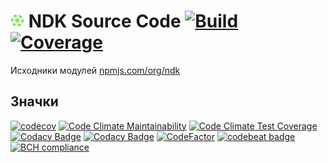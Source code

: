 # [![LOGO][logo22]][home_org] NDK Source Code [![Build][ts_badge]][ts_home] [![Coverage][coveralls_badge]][coveralls_home]

Исходники модулей [npmjs.com/org/ndk](https://www.npmjs.com/org/ndk)

## Значки

[![codecov][ccov_badge]][ccov_home]
[![Code Climate Maintainability][cc_badge]][cc_home]
[![Code Climate Test Coverage][cc_cove_badge]][cc_home]
[![Codacy Badge][codacy_badge]][codacy_home]
[![Codacy Badge][codacy_cove_badge]][codacy_home]
[![CodeFactor][cf_badge]][cf_home]
[![codebeat badge][codebeat_badge]][codebeat_home]
[![BCH compliance][bch_badge]][bch_home]

[logo_source]: https://www.tinygraphs.com/labs/isogrids/hexa16/igor?theme=frogideas&numcolors=4&size=48&fmt=svg

[logo22]: ./source/logo/logo22.png

[home_org]: https://github.com/nd-toolkit

[ts_badge]: https://travis-ci.com/nd-toolkit/source-code.svg?branch=master

[ts_home]: https://travis-ci.com/nd-toolkit/source-code

[coveralls_badge]: https://coveralls.io/repos/github/nd-toolkit/source-code/badge.svg?branch=master

[coveralls_home]: https://coveralls.io/github/nd-toolkit/source-code?branch=master

[ccov_badge]: https://codecov.io/gh/nd-toolkit/source-code/branch/master/graph/badge.svg

[ccov_home]: https://codecov.io/gh/nd-toolkit/source-code

[codacy_badge]: https://api.codacy.com/project/badge/Grade/1721e518be7244ecb10f1558ae973c93

[codacy_home]: https://app.codacy.com/app/nd-toolkit/source-code

[codacy_cove_badge]: https://api.codacy.com/project/badge/Coverage/1721e518be7244ecb10f1558ae973c93

[cc_badge]: https://api.codeclimate.com/v1/badges/a92ab736505cb4df1add/maintainability

[cc_home]: https://codeclimate.com/github/nd-toolkit/source-code

[cc_cove_badge]: https://api.codeclimate.com/v1/badges/a92ab736505cb4df1add/test_coverage

[cf_badge]: https://www.codefactor.io/repository/github/nd-toolkit/source-code/badge

[cf_home]: https://www.codefactor.io/repository/github/nd-toolkit/source-code

[codebeat_badge]: https://codebeat.co/badges/7e6ffc13-f7a8-4921-ada7-7277d78151cc

[codebeat_home]: https://codebeat.co/projects/github-com-nd-toolkit-source-code-master

[bch_badge]: https://bettercodehub.com/edge/badge/nd-toolkit/source-code?branch=master

[bch_home]: https://bettercodehub.com/results/nd-toolkit/source-code
